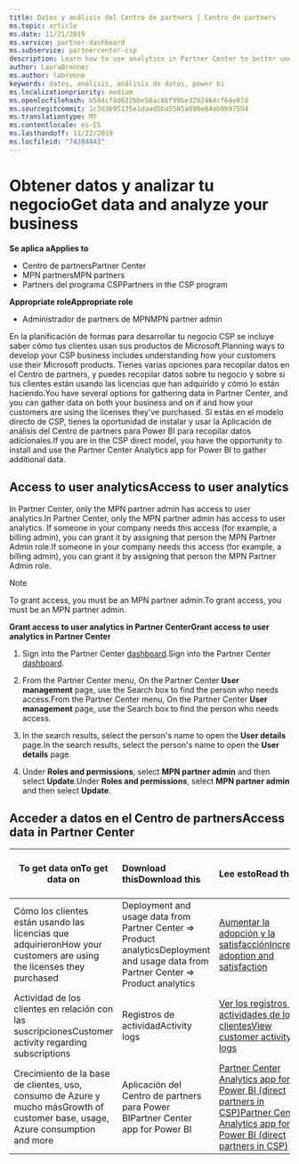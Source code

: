 ```yaml
---
title: Datos y análisis del Centro de partners | Centro de partners
ms.topic: article
ms.date: 11/21/2019
ms.service: partner-dashboard
ms.subservice: partnercenter-csp
description: Learn how to use analytics in Partner Center to better understand your business and how your customers are using the licenses you've purchased.
author: LauraBrenner
ms.author: labrenne
keywords: datos, análisis, análisis de datos, power bi
ms.localizationpriority: medium
ms.openlocfilehash: b584cf8d622bbe58ac8bf99be3292464cf64e07d
ms.sourcegitcommit: 1c3d3b95135e1daad5ba5585a090e84ab0b97594
ms.translationtype: MT
ms.contentlocale: es-ES
ms.lasthandoff: 11/22/2019
ms.locfileid: "74384843"
---
```

# <a name="get-data-and-analyze-your-business"></a><span data-ttu-id="19f0a-104">Obtener datos y analizar tu negocio</span><span class="sxs-lookup"><span data-stu-id="19f0a-104">Get data and analyze your business</span></span>

<span data-ttu-id="19f0a-105">**Se aplica a**</span><span class="sxs-lookup"><span data-stu-id="19f0a-105">**Applies to**</span></span>

- <span data-ttu-id="19f0a-106">Centro de partners</span><span class="sxs-lookup"><span data-stu-id="19f0a-106">Partner Center</span></span>
- <span data-ttu-id="19f0a-107">MPN partners</span><span class="sxs-lookup"><span data-stu-id="19f0a-107">MPN partners</span></span>
- <span data-ttu-id="19f0a-108">Partners del programa CSP</span><span class="sxs-lookup"><span data-stu-id="19f0a-108">Partners in the CSP program</span></span>

<span data-ttu-id="19f0a-109">**Appropriate role**</span><span class="sxs-lookup"><span data-stu-id="19f0a-109">**Appropriate role**</span></span>

- <span data-ttu-id="19f0a-110">Administrador de partners de MPN</span><span class="sxs-lookup"><span data-stu-id="19f0a-110">MPN partner admin</span></span>

<span data-ttu-id="19f0a-111">En la planificación de formas para desarrollar tu negocio CSP se incluye saber cómo tus clientes usan sus productos de Microsoft.</span><span class="sxs-lookup"><span data-stu-id="19f0a-111">Planning ways to develop your CSP business includes understanding how your customers use their Microsoft products.</span></span> <span data-ttu-id="19f0a-112">Tienes varias opciones para recopilar datos en el Centro de partners, y puedes recopilar datos sobre tu negocio y sobre si tus clientes están usando las licencias que han adquirido y cómo lo están haciendo.</span><span class="sxs-lookup"><span data-stu-id="19f0a-112">You have several options for gathering data in Partner Center, and you can gather data on both your business and on if and how your customers are using the licenses they've purchased.</span></span> <span data-ttu-id="19f0a-113">Si estás en el modelo directo de CSP, tienes la oportunidad de instalar y usar la Aplicación de análisis del Centro de partners para Power BI para recopilar datos adicionales.</span><span class="sxs-lookup"><span data-stu-id="19f0a-113">If you are in the CSP direct model, you have the opportunity to install and use the Partner Center Analytics app for Power BI to gather additional data.</span></span>

## <a name="access-to-user-analytics"></a><span data-ttu-id="19f0a-114">Access to user analytics</span><span class="sxs-lookup"><span data-stu-id="19f0a-114">Access to user analytics</span></span>

<span data-ttu-id="19f0a-115">In Partner Center, only the MPN partner admin has access to user analytics.</span><span class="sxs-lookup"><span data-stu-id="19f0a-115">In Partner Center, only the MPN partner admin has access to user analytics.</span></span> <span data-ttu-id="19f0a-116">If someone in your company needs this access (for example, a billing admin), you can grant it by assigning that person the MPN Partner Admin role.</span><span class="sxs-lookup"><span data-stu-id="19f0a-116">If someone in your company needs this access (for example, a billing admin), you can grant it by assigning that person the MPN Partner Admin role.</span></span>

>[!NOTE] 
><span data-ttu-id="19f0a-117">To grant access, you must be an MPN partner admin.</span><span class="sxs-lookup"><span data-stu-id="19f0a-117">To grant access, you must be an MPN partner admin.</span></span>

<span data-ttu-id="19f0a-118">**Grant access to user analytics in Partner Center**</span><span class="sxs-lookup"><span data-stu-id="19f0a-118">**Grant access to user analytics in Partner Center**</span></span> 

1. <span data-ttu-id="19f0a-119">Sign into the Partner Center [dashboard](https://partner.microsoft.com/dashboard).</span><span class="sxs-lookup"><span data-stu-id="19f0a-119">Sign into the Partner Center [dashboard](https://partner.microsoft.com/dashboard).</span></span>

2. <span data-ttu-id="19f0a-120">From the Partner Center menu, On the Partner Center **User management** page, use the Search box to find the person who needs access.</span><span class="sxs-lookup"><span data-stu-id="19f0a-120">From the Partner Center menu, On the Partner Center **User management** page, use the Search box to find the person who needs access.</span></span>
2.  <span data-ttu-id="19f0a-121">In the search results, select the person's name to open the **User details** page.</span><span class="sxs-lookup"><span data-stu-id="19f0a-121">In the search results, select the person's name to open the **User details** page.</span></span>
3.  <span data-ttu-id="19f0a-122">Under **Roles and permissions**, select **MPN partner admin** and then select **Update**.</span><span class="sxs-lookup"><span data-stu-id="19f0a-122">Under **Roles and permissions**, select **MPN partner admin** and then select **Update**.</span></span>

 
## <a name="access-data-in-partner-center"></a><span data-ttu-id="19f0a-123">Acceder a datos en el Centro de partners</span><span class="sxs-lookup"><span data-stu-id="19f0a-123">Access data in Partner Center</span></span>

|<span data-ttu-id="19f0a-124">**To get data on**</span><span class="sxs-lookup"><span data-stu-id="19f0a-124">**To get data on**</span></span>   |<span data-ttu-id="19f0a-125">**Download this**</span><span class="sxs-lookup"><span data-stu-id="19f0a-125">**Download this**</span></span>   |<span data-ttu-id="19f0a-126">**Lee esto**</span><span class="sxs-lookup"><span data-stu-id="19f0a-126">**Read this**</span></span>   | <span data-ttu-id="19f0a-127">**Se aplica a**</span><span class="sxs-lookup"><span data-stu-id="19f0a-127">**Applies to**</span></span>    |
|---------------------|:-----------------------|:---------------|:--------------|
|<span data-ttu-id="19f0a-128">Cómo los clientes están usando las licencias que adquirieron</span><span class="sxs-lookup"><span data-stu-id="19f0a-128">How your customers are using the licenses they purchased</span></span>   |<span data-ttu-id="19f0a-129">Deployment and usage data from Partner Center => Product analytics</span><span class="sxs-lookup"><span data-stu-id="19f0a-129">Deployment and usage data from Partner Center => Product analytics</span></span>   |[<span data-ttu-id="19f0a-130">Aumentar la adopción y la satisfacción</span><span class="sxs-lookup"><span data-stu-id="19f0a-130">Increase adoption and satisfaction</span></span>](increasing-adoption-and-satisfaction.md)|<span data-ttu-id="19f0a-131">Partners de CSP</span><span class="sxs-lookup"><span data-stu-id="19f0a-131">CSP partners</span></span>|
|<span data-ttu-id="19f0a-132">Actividad de los clientes en relación con las suscripciones</span><span class="sxs-lookup"><span data-stu-id="19f0a-132">Customer activity regarding subscriptions</span></span>   |<span data-ttu-id="19f0a-133">Registros de actividad</span><span class="sxs-lookup"><span data-stu-id="19f0a-133">Activity logs</span></span>   |[<span data-ttu-id="19f0a-134">Ver los registros de actividades de los clientes</span><span class="sxs-lookup"><span data-stu-id="19f0a-134">View customer activity logs</span></span>](activity-logs.md)|<span data-ttu-id="19f0a-135">Partners de CSP</span><span class="sxs-lookup"><span data-stu-id="19f0a-135">CSP partners</span></span>   |
|<span data-ttu-id="19f0a-136">Crecimiento de la base de clientes, uso, consumo de Azure y mucho más</span><span class="sxs-lookup"><span data-stu-id="19f0a-136">Growth of customer base, usage, Azure consumption and more</span></span>   |<span data-ttu-id="19f0a-137">Aplicación del Centro de partners para Power BI</span><span class="sxs-lookup"><span data-stu-id="19f0a-137">Partner Center app for Power BI</span></span>   |[<span data-ttu-id="19f0a-138">Partner Center Analytics app for Power BI (direct partners in CSP)</span><span class="sxs-lookup"><span data-stu-id="19f0a-138">Partner Center Analytics app for Power BI (direct partners in CSP)</span></span>](power-bi-app-for-direct-partners.md)|<span data-ttu-id="19f0a-139">Partners directos de CSP</span><span class="sxs-lookup"><span data-stu-id="19f0a-139">CSP direct partners</span></span>|






